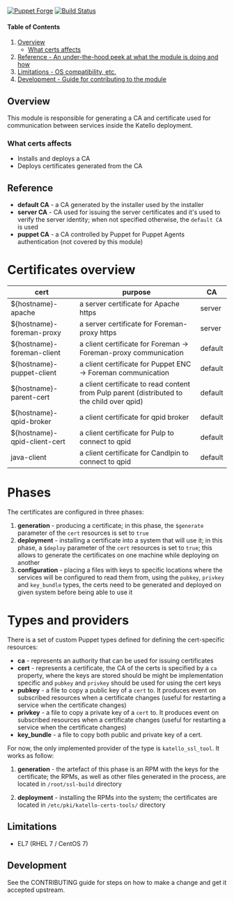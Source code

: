 [![Puppet Forge](http://img.shields.io/puppetforge/v/katello/certs.svg)](https://forge.puppetlabs.com/katello/certs)
[![Build Status](https://travis-ci.org/Katello/puppet-certs.svg?branch=master)](https://travis-ci.org/Katello/puppet-certs)
#### Table of Contents

1. [Overview](#overview)
    * [What certs affects](#what-certs-affects)
2. [Reference - An under-the-hood peek at what the module is doing and how](#reference)
3. [Limitations - OS compatibility, etc.](#limitations)
4. [Development - Guide for contributing to the module](#development)

## Overview

This module is responsible for generating a CA and certificate used
for communication between services inside the Katello deployment.

### What certs affects

* Installs and deploys a CA
* Deploys certificates generated from the CA

## Reference

* **default CA** - a CA generated by the installer used by the installer
* **server CA** - CA used for issuing the server certificates and it's
    used to verify the server identity; when not specified otherwise,
    the ``default CA`` is used
* **puppet CA** - a CA controlled by Puppet for Puppet Agents
    authentication (not covered by this module)

# Certificates overview

| cert                          | purpose                                                                                    | CA      |
|-------------------------------|--------------------------------------------------------------------------------------------|---------|
| ${hostname}-apache            | a server certificate for Apache https                                                      | server  |
| ${hostname}-foreman-proxy     | a server certificate for Foreman-proxy https                                               | server  |
| ${hostname}-foreman-client    | a client certificate for Foreman -> Foreman-proxy communication                            | default |
| ${hostname}-puppet-client     | a client certificate for Puppet ENC -> Foreman communication                               | default |
| ${hostname}-parent-cert       | a client certificate to read content from Pulp parent (distributed to the child over qpid) | default |
| ${hostname}-qpid-broker       | a client certificate for qpid broker                                                       | default |
| ${hostname}-qpid-client-cert  | a client certificate for Pulp to connect to qpid                                           | default |
| java-client                   | a client certificate for Candlpin to connect to qpid                                       | default |

# Phases

The certificates are configured in three phases:

1. **generation** - producing a certificate; in this phase, the
`$generate` parameter of the `cert` resources is set to `true`
2. **deployment** - installing a certificate into a system that will
use it; in this phase, a `$deploy` parameter of the `cert` resources
is set to `true`; this allows to generate the certificates on one
machine while deploying on another
3. **configuration** - placing a files with keys to specific locations
where the services will be configured to read them from, using the
`pubkey`, `privkey` and `key_bundle` types, the certs need to be
generated and deployed on given system before being able to use it

# Types and providers

There is a set of custom Puppet types defined for defining the
cert-specific resources:

* **ca** - represents an authority that can be used for issuing
    certificates
* **cert** - represents a certificate, the CA of the certs is
    specified by a `ca` property, where the keys are stored should be
    might be implementation specific and ``pubkey`` and ``privkey``
    should be used for using the cert keys
* **pubkey** - a file to copy a public key of a ``cert`` to. It
    produces event on subscribed resources when a certificate changes
    (useful for restarting a service when the certificate changes)
* **privkey** - a file to copy a private key of a ``cert`` to. It
    produces event on subscribed resources when a certificate changes
    (useful for restarting a service when the certificate changes)
* **key_bundle** - a file to copy both public and private key of a
    cert.

For now, the only implemented provider of the type is
`katello_ssl_tool`. It works as follow:

1. **generation** - the artefact of this phase is an RPM with the keys
for the certificate; the RPMs, as well as other files generated in the
process, are located in `/root/ssl-build` directory

2. **deployment** - installing the RPMs into the system; the
certificates are located in `/etc/pki/katello-certs-tools/` directory

## Limitations

* EL7 (RHEL 7 / CentOS 7)

## Development

See the CONTRIBUTING guide for steps on how to make a change and get it accepted upstream.
